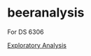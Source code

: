 # beeranalysis
For DS 6306

[Exploratory Analysis](htmlpreview.github.io/?https//github.com/KThompson0308/beeranalysis/blob/master/eda_presentation.html)
